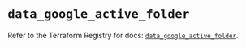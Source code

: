 # `data_google_active_folder`

Refer to the Terraform Registry for docs: [`data_google_active_folder`](https://registry.terraform.io/providers/hashicorp/google-beta/6.19.0/docs/data-sources/google_active_folder).
